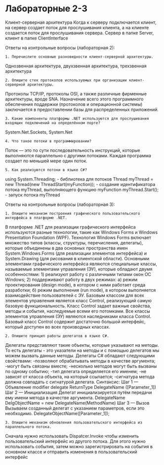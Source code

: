 # Лабораторные 2-3
Клиент-серверная архитектура
Когда к серверу подключается клиент, на сервер создает поток для прослушивания клиента, а на клиенте создается поток для прослушивания сервера.
Сервер в папке Server, клиент в папке ClientInterface

Ответы на контрольные вопросы (лабораторная 2):

	1. Перечислите основные разновидности клиент-серверной архитектуры.
Однозвенная архитектура, двухзвенная архитектура, трехзвенная архитектура
	
	2. Опишите стек протоколов используемых при организации клиент-серверной архитектуры. 
Протоколы TCP/IP, протоколы OSI, а также различные фирменные архитектуры, вроде SNA. Назначение всего этого программного обеспечения поддержки (протоколов и операционной системы) заключается в предоставлении базы для распределенных приложений.
	
	3. Какие компоненты платформы .NET используются для прослушивания входящих подключений на определённом порте?
System.Net.Sockets, System.Net
	
	4. Что такое потоки в программировании?
Поток — это по сути последовательность инструкций, которые выполняются параллельно с другими потоками. Каждая программа создает по меньшей мере один поток.
	
	5. Как реализуются потоки в языке C#?
using System.Threading; - библиотека для потоков
Thread myThread = new Thread(new ThreadStart(myFunction)); - создание идентификатора потока myThread, выполняющего функцию myFunction
myThread.Start(); - запуск потока myThread

Ответы на контрольные вопросы (лабораторная 3):
	
	1. Опишите механизм построения графического пользовательского интерфейса в платформе .NET.
В платформе .NET для реализации графического интерфейса используются разные технологии, такие как Windows Forms и Windows Presentation Foundation (WPF). Технология Windows Forms включает множество типов (классы, структуры, перечисления, делегаты), которые объединены в два основных пространства имен System.Windows.Forms (для реализации элементов интерфейса) и System.Drawing (для рисования в клиентской области). Основными элементами графического интерфейса являются специальные классы, называемые элементами управления (ЭУ), которые обладают двумя особенностями: 1) реализуют работу с различными типами окон ОС Windows; 2) поддерживают работу в двух режимах: а) режим проектирования (design mode), в котором с ними работает среда разработки; б) режим выполнения (run mode), в котором выполняется взаимодействие пользователей с ЭУ. Базовым классом для всех элементов управления является класс Control, реализующий самую базовую функциональность. Класс Control задает важные свойства, методы и события, наследуемые всеми его потомками. Все классы элементов управления (ЭУ) являются наследниками класса Control. Базовый класс Control содержит достаточно большой интерфейс, который доступен во всех производных классах.
	
	2. Опишите принцип работы делегатов в языке C#.
Делегаты представляют такие объекты, которые указывают на методы. То есть делегаты - это указатели на методы и с помощью делегатов мы можем вызвать данные методы.
Делегаты C# обладают следующими свойствами:
-позволяют обрабатывать методы в качестве аргумента;
-могут быть связаны вместе;
-несколько методов могут быть вызваны по одному событию;
-тип делегата определяется его именем;
-не зависят от класса объекта, на который ссылается;
-сигнатура метода должна совпадать с сигнатурой делегата.
Синтаксис: 
Шаг 1 — Объявление modifier delegate ReturnType DelegateName ([Parameter_1])
Шаг 2 — Инициализация Делегат инициализируется путём передачи ему имени метода в качестве аргумента. DelegateName DelgObjectName = new DelegateName(MethodName)
Шаг 3 — Вызов Вызываем созданный делегат с указанием параметров, если это необходимо. DelegateObjectName([Parameter_1]);
	
	3. Опишите механизм обновления пользовательского интерфейса из параллельного потока.
Сначала нужно использовать Dispatcer.Invoke чтобы изменить пользовательский интерфейс из другого потока. Для этого нужно использовать события, затем можно зарегистрировать на события в основном классе и отправить изменения в пользовательский интерфейс
